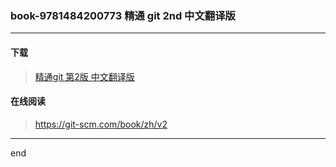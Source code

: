 ### book-9781484200773 精通 git 2nd 中文翻译版

---

#### 下载

> [精通git 第2版 中文翻译版](https://github.com/dzet-pdf/book-pro_git_2nd-9781484200773/raw/master/file/%E7%B2%BE%E9%80%9AGit%20%E7%AC%AC2%E7%89%88_2014%E4%B8%AD%E6%96%87%E7%BF%BB%E8%AF%91%E7%89%88_485P_12M.pdf)

#### 在线阅读

> https://git-scm.com/book/zh/v2

---

end
